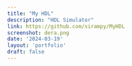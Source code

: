 ```yaml
---
title: "My HDL"
description: "HDL Simulator"
link: https://github.com/sirampy/MyHDL
screenshot: dera.png
date: '2024-03-19'
layout: 'portfolio'
draft: false
---
```

